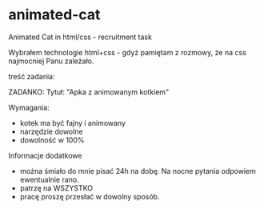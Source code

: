 # animated-cat
Animated Cat in html/css - recruitment task

Wybrałem technologie html+css - gdyż pamiętam z rozmowy, że na css najmocniej Panu zależało.



treść zadania:

ZADANKO:
Tytuł: "Apka z animowanym kotkiem"

Wymagania:
- kotek ma być fajny i animowany
- narzędzie dowolne
- dowolność w 100%

Informacje dodatkowe
- można śmiało do mnie pisać 24h na dobę. Na nocne pytania odpowiem ewentualnie rano.
- patrzę na WSZYSTKO
- pracę proszę przesłać w dowolny sposób.